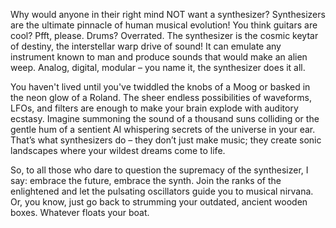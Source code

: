 Why would anyone in their right mind NOT want a synthesizer? Synthesizers are the ultimate pinnacle of human musical evolution! You think guitars are cool? Pfft, please. Drums? Overrated. The synthesizer is the cosmic keytar of destiny, the interstellar warp drive of sound! It can emulate any instrument known to man and produce sounds that would make an alien weep. Analog, digital, modular – you name it, the synthesizer does it all.

You haven't lived until you've twiddled the knobs of a Moog or basked in the neon glow of a Roland. The sheer endless possibilities of waveforms, LFOs, and filters are enough to make your brain explode with auditory ecstasy. Imagine summoning the sound of a thousand suns colliding or the gentle hum of a sentient AI whispering secrets of the universe in your ear. That’s what synthesizers do – they don’t just make music; they create sonic landscapes where your wildest dreams come to life.

So, to all those who dare to question the supremacy of the synthesizer, I say: embrace the future, embrace the synth. Join the ranks of the enlightened and let the pulsating oscillators guide you to musical nirvana. Or, you know, just go back to strumming your outdated, ancient wooden boxes. Whatever floats your boat.
